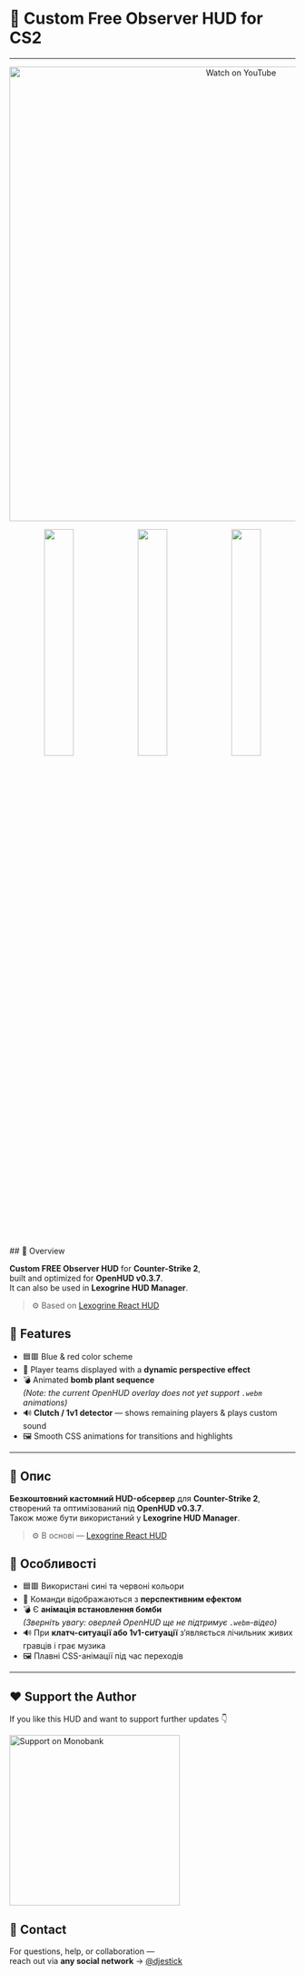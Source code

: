 
# 🎯 Custom Free Observer HUD for CS2
---
<p align="center">
  <a href="https://www.youtube.com/watch?v=sXaf4tycGrY">
    <img src="https://i.ibb.co/My1Yfp8k/Slide-21316-9-2.png" alt="Watch on YouTube" width="800">
  </a>
</p>
<p align="center">
  <img src="https://i.ibb.co/mCC1x2cR/image-3.png" width="32%" />
  <img src="https://i.ibb.co/N2p4vWDG/image-4.png" width="32%" />
  <img src="https://i.ibb.co/Mxk6JRvJ/image-5.png" width="32%" />
</p>
## 🧩 Overview

**Custom FREE Observer HUD** for **Counter-Strike 2**,  
built and optimized for **OpenHUD v0.3.7**.  
It can also be used in **Lexogrine HUD Manager**.

> ⚙️ Based on [Lexogrine React HUD](https://github.com/lexogrine/cs2-react-hud)

## 🎨 Features

- 🟦🟥 Blue & red color scheme  
- 🎥 Player teams displayed with a **dynamic perspective effect**  
- 💣 Animated **bomb plant sequence**  
_(Note: the current OpenHUD overlay does not yet support `.webm` animations)_  
- 🔊 **Clutch / 1v1 detector** — shows remaining players & plays custom sound  
- 🖼️ Smooth CSS animations for transitions and highlights

---

## 🧩 Опис

**Безкоштовний кастомний HUD-обсервер** для **Counter-Strike 2**,  
створений та оптимізований під **OpenHUD v0.3.7**.  
Також може бути використаний у **Lexogrine HUD Manager**.

> ⚙️ В основі — [Lexogrine React HUD](https://github.com/lexogrine/cs2-react-hud)

## 🎨 Особливості

- 🟦🟥 Використані сині та червоні кольори  
- 🎥 Команди відображаються з **перспективним ефектом**  
- 💣 Є **анімація встановлення бомби**  
_(Зверніть увагу: оверлей OpenHUD ще не підтримує `.webm`-відео)_  
- 🔊 При **клатч-ситуації або 1v1-ситуації** зʼявляється лічильник живих гравців і грає музика  
- 🖼️ Плавні CSS-анімації під час переходів

---

## ❤️ Support the Author

If you like this HUD and want to support further updates 👇  

<p align="left">
  <a href="https://send.monobank.ua/jar/6cSkmWzhNV">
    <img src="https://i.ibb.co/0VD342yw/image-6.png" width="300" alt="Support on Monobank" />
  </a>
</p>

## 💬 Contact

For questions, help, or collaboration —  
reach out via **any social network** → [@djestick](https://t.me/djestick)
